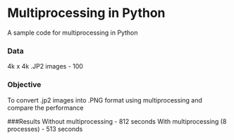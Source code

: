 # Multiprocessing in Python
 A sample code for multiprocessing in Python

### Data
 4k x 4k .JP2 images - 100

### Objective
 To convert .jp2 images into .PNG format using multiprocessing and compare the performance

###Results
Without multiprocessing - 812 seconds
With multiprocessing (8 processes) - 513 seconds
